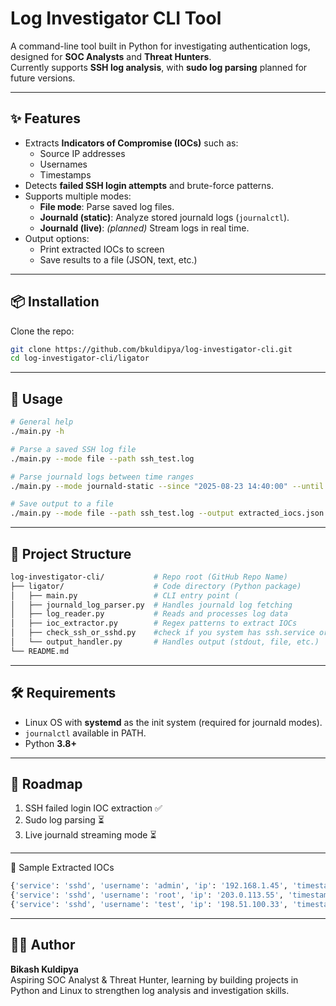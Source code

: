 # Log Investigator CLI Tool

A command-line tool built in Python for investigating authentication logs, designed for **SOC Analysts** and **Threat Hunters**.  
Currently supports **SSH log analysis**, with **sudo log parsing** planned for future versions.

---

## ✨ Features
- Extracts **Indicators of Compromise (IOCs)** such as:
  - Source IP addresses
  - Usernames
  - Timestamps
- Detects **failed SSH login attempts** and brute-force patterns.
- Supports multiple modes:
  - **File mode**: Parse saved log files.
  - **Journald (static)**: Analyze stored journald logs (`journalctl`).
  - **Journald (live)**: *(planned)* Stream logs in real time.
- Output options:
  - Print extracted IOCs to screen
  - Save results to a file (JSON, text, etc.)

---

## 📦 Installation
Clone the repo:
```bash
git clone https://github.com/bkuldipya/log-investigator-cli.git
cd log-investigator-cli/ligator
```

---

## 🚀 Usage

```bash
# General help
./main.py -h

# Parse a saved SSH log file
./main.py --mode file --path ssh_test.log

# Parse journald logs between time ranges
./main.py --mode journald-static --since "2025-08-23 14:40:00" --until "2025-08-23 15:00:00"

# Save output to a file
./main.py --mode file --path ssh_test.log --output extracted_iocs.json
```

---

## 📂 Project Structure  

```bash
log-investigator-cli/           # Repo root (GitHub Repo Name)
├── ligator/                    # Code directory (Python package)
│   ├── main.py                 # CLI entry point (
│   ├── journald_log_parser.py  # Handles journald log fetching
│   ├── log_reader.py           # Reads and processes log data
│   ├── ioc_extractor.py        # Regex patterns to extract IOCs
│   ├── check_ssh_or_sshd.py    #check if you system has ssh.service or sshd.service
│   └── output_handler.py       # Handles output (stdout, file, etc.)
└── README.md


```

---

## 🛠️ Requirements

- Linux OS with **systemd** as the init system (required for journald modes).
- `journalctl` available in PATH.
- Python **3.8+**

---

## 🔮 Roadmap
1. SSH failed login IOC extraction ✅ 
2. Sudo log parsing ⏳
3. Live journald streaming mode ⏳

---
 
 📌 Sample Extracted IOCs
 ```bash
{'service': 'sshd', 'username': 'admin', 'ip': '192.168.1.45', 'timestamp': 'Aug 23 14:42:11'}
{'service': 'sshd', 'username': 'root', 'ip': '203.0.113.55', 'timestamp': 'Aug 23 14:42:15'}
{'service': 'sshd', 'username': 'test', 'ip': '198.51.100.33', 'timestamp': 'Aug 23 14:42:25'}
```

---

## 👨‍💻 Author
**Bikash Kuldipya**  
Aspiring SOC Analyst & Threat Hunter, learning by building projects in Python and Linux to strengthen log analysis and investigation skills.


















